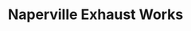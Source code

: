 ---
title: "Naperville Exhaust Works"
url: /naperville/naperville-exhaust-works/
shop: car repair
---